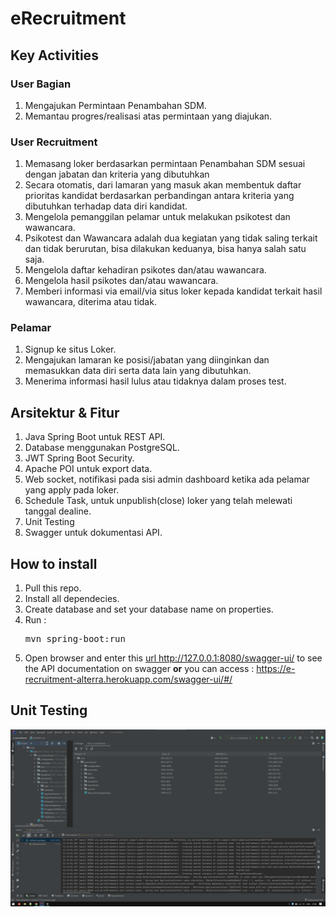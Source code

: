 # eRecruitment

## Key Activities

### **User Bagian**

1. Mengajukan Permintaan Penambahan SDM.
2. Memantau progres/realisasi atas permintaan yang diajukan.

### **User Recruitment**

1. Memasang loker berdasarkan permintaan Penambahan SDM sesuai dengan jabatan dan kriteria yang dibutuhkan
2. Secara otomatis, dari lamaran yang masuk akan membentuk daftar prioritas kandidat berdasarkan perbandingan
   antara kriteria yang dibutuhkan terhadap data diri kandidat.
3. Mengelola pemanggilan pelamar untuk melakukan psikotest dan wawancara.
4. Psikotest dan Wawancara adalah dua kegiatan yang tidak saling terkait dan tidak berurutan, bisa dilakukan keduanya,
   bisa hanya salah satu saja.
5. Mengelola daftar kehadiran psikotes dan/atau wawancara.
6. Mengelola hasil psikotes dan/atau wawancara.
7. Memberi informasi via email/via situs loker kepada kandidat terkait hasil wawancara, diterima atau tidak.

### **Pelamar**

1. Signup ke situs Loker.
2. Mengajukan lamaran ke posisi/jabatan yang diinginkan dan memasukkan data diri serta data lain yang dibutuhkan.
3. Menerima informasi hasil lulus atau tidaknya dalam proses test.

## Arsitektur & Fitur

1. Java Spring Boot untuk REST API.
2. Database menggunakan PostgreSQL.
3. JWT Spring Boot Security.
4. Apache POI untuk export data.
5. Web socket, notifikasi pada sisi admin dashboard ketika ada pelamar yang apply pada loker.
6. Schedule Task, untuk unpublish(close) loker yang telah melewati tanggal dealine.
7. Unit Testing
8. Swagger untuk dokumentasi API.

## How to install

1. Pull this repo.
2. Install all dependecies.
3. Create database and set your database name on properties.
4. Run : <pre>mvn spring-boot:run</pre>
5. Open browser and enter this <a href="http://127.0.0.1:8080/swagger-ui/">url http://127.0.0.1:8080/swagger-ui/ </a>
   to see the API documentation on swagger **or** you can access : https://e-recruitment-alterra.herokuapp.com/swagger-ui/#/

## Unit Testing
<img src="unitTestBackend.png" />